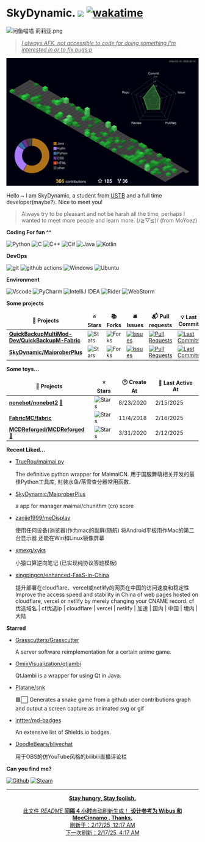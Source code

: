 # SkyDynamic. ![](https://visitor-badge.laobi.icu/badge?page_id=SkyDynamic.readme) [![wakatime](https://wakatime.com/badge/user/8809c781-96bb-4830-b1ca-39d0e4bcbaf1.svg)](https://wakatime.com/@8809c781-96bb-4830-b1ca-39d0e4bcbaf1)

![闲鱼喵喵 莉莉亚.png](https://s2.loli.net/2023/07/15/fBkF9ZoKgHDszUN.png)

> <u>*I always AFK, not accessible to code for doing something I'm interested in or to fix bugs:p*</u>

![meowmeowmeow](https://raw.githubusercontent.com/SkyDynamic/SkyDynamic/main/profile-3d-contrib/profile-night-green.svg)

Hello ~ I am SkyDynamic, a student from [USTB](https://www.ustb.edu.cn/) and a full time developer(maybe?). Nice to meet you!

> Always try to be pleasant and not be harsh all the time, perhaps I wanted to meet more people and learn more. (/≧▽≦)/ (from MoYoez)

**Coding For fun ^^**

<p>
  <img alt="Python" src="https://img.shields.io/badge/python-3670A0?style=for-the-badge&logo=python&logoColor=ffdd54">
  <img alt="C" src="https://img.shields.io/badge/c-%2300599C.svg?style=for-the-badge&logo=c&logoColor=white">
  <img alt="C++" src="https://img.shields.io/badge/C++-%2300599C.svg?style=for-the-badge&logo=c%2B%2B&logoColor=white">
  <img alt="C#" src="https://custom-icon-badges.demolab.com/badge/C%23-%23239120.svg?style=for-the-badge&logo=cshrp&logoColor=white">
  <img alt="Java" src="https://img.shields.io/badge/java-%23ED8B00.svg?style=for-the-badge&logo=openjdk&logoColor=white">
  <img alt="Kotlin" src="https://img.shields.io/badge/Kotlin-%237F52FF.svg?style=for-the-badge&logo=kotlin&logoColor=white">
</p>

**DevOps**

<p>
  <img alt="git" src="https://img.shields.io/badge/git-%23F05033.svg?style=for-the-badge&logo=git&logoColor=white" />
  <img alt="github actions" src="https://img.shields.io/badge/github%20actions-%232671E5.svg?style=for-the-badge&logo=githubactions&logoColor=white" />
  <img alt="Windows" src="https://img.shields.io/badge/Windows-0078D6?style=for-the-badge&logo=windows&logoColor=white">
  <img alt="Ubuntu" src="https://img.shields.io/badge/Ubuntu-E95420?style=for-the-badge&logo=ubuntu&logoColor=white" />
</p>

**Environment**

<p>
  <img alt="Vscode" src="https://img.shields.io/badge/Visual%20Studio%20Code-0078d7.svg?style=for-the-badge&logo=visual-studio-code&logoColor=white">
  <img alt="PyCharm" src="https://img.shields.io/badge/pycharm-143?style=for-the-badge&logo=pycharm&logoColor=black&color=black&labelColor=green">
  <img alt="IntelliJ IDEA" src="https://img.shields.io/badge/IntelliJIDEA-000000.svg?style=for-the-badge&logo=intellij-idea&logoColor=white">
  <img alt="Rider" src="https://img.shields.io/badge/Rider-000?style=for-the-badge&logo=rider&logoColor=fff">
  <img alt="WebStorm" src="https://img.shields.io/badge/WebStorm-000?style=for-the-badge&logo=webstorm&logoColor=fff">
</p>

**Some projects**

<table><thead align=center><tr border: none;><td><b>🎁 Projects</b></td><td><b>⭐ Stars</b></td><td><b>📚 Forks</b></td><td><b>🛎 Issues</b></td><td><b>📬 Pull requests</b></td><td><b>💡 Last Commit</b></td></tr></thead><tbody><tr><td><a href=https://github.com/QuickBackupMultiMod-Dev/QuickBackupM-Fabric><b>QuickBackupMultiMod-Dev/QuickBackupM-Fabric</b></a></td><td><img alt=Stars src="https://img.shields.io/github/stars/QuickBackupMultiMod-Dev/QuickBackupM-Fabric?style=flat-square&labelColor=343b41"></td><td><img alt=Forks src="https://img.shields.io/github/forks/QuickBackupMultiMod-Dev/QuickBackupM-Fabric?style=flat-square&labelColor=343b41"></td><td><a href=https://github.com/QuickBackupMultiMod-Dev/QuickBackupM-Fabric/issues target=_blank><img alt=Issues src="https://img.shields.io/github/issues/QuickBackupMultiMod-Dev/QuickBackupM-Fabric?style=flat-square&labelColor=343b41"></a></td><td><a href=https://github.com/QuickBackupMultiMod-Dev/QuickBackupM-Fabric/pulls target=_blank><img alt="Pull Requests"src="https://img.shields.io/github/issues-pr/QuickBackupMultiMod-Dev/QuickBackupM-Fabric?style=flat-square&labelColor=343b41"></a></td><td><a href=https://github.com/QuickBackupMultiMod-Dev/QuickBackupM-Fabric/commits target=_blank><img alt="Last Commits"src="https://img.shields.io/github/last-commit/QuickBackupMultiMod-Dev/QuickBackupM-Fabric?style=flat-square&labelColor=343b41"></a></td></tr><tr><td><a href=https://github.com/SkyDynamic/MaiproberPlus><b>SkyDynamic/MaiproberPlus</b></a></td><td><img alt=Stars src="https://img.shields.io/github/stars/SkyDynamic/MaiproberPlus?style=flat-square&labelColor=343b41"></td><td><img alt=Forks src="https://img.shields.io/github/forks/SkyDynamic/MaiproberPlus?style=flat-square&labelColor=343b41"></td><td><a href=https://github.com/SkyDynamic/MaiproberPlus/issues target=_blank><img alt=Issues src="https://img.shields.io/github/issues/SkyDynamic/MaiproberPlus?style=flat-square&labelColor=343b41"></a></td><td><a href=https://github.com/SkyDynamic/MaiproberPlus/pulls target=_blank><img alt="Pull Requests"src="https://img.shields.io/github/issues-pr/SkyDynamic/MaiproberPlus?style=flat-square&labelColor=343b41"></a></td><td><a href=https://github.com/SkyDynamic/MaiproberPlus/commits target=_blank><img alt="Last Commits"src="https://img.shields.io/github/last-commit/SkyDynamic/MaiproberPlus?style=flat-square&labelColor=343b41"></a></td></tr></tbody></table>

**Some toys...**

<table><thead align=center><tr border: none;><td><b>🎁 Projects</b></td><td><b>⭐ Stars</b></td><td><b>🕐 Create At</b></td><td><b>📅 Last Active At</b></td></tr></thead><tbody><tr><td><a href=https://github.com/nonebot/nonebot2 target=_blank><b>nonebot/nonebot2</b></a> <a href=https://nonebot.dev target=_blank>🔗</a></td><td><img alt=Stars src="https://img.shields.io/github/stars/nonebot/nonebot2?style=flat-square&labelColor=343b41"></td><td>8/23/2020</td><td>2/15/2025</td></tr><tr><td><a href=https://github.com/FabricMC/fabric target=_blank><b>FabricMC/fabric</b></a></td><td><img alt=Stars src="https://img.shields.io/github/stars/FabricMC/fabric?style=flat-square&labelColor=343b41"></td><td>11/4/2018</td><td>2/16/2025</td></tr><tr><td><a href=https://github.com/MCDReforged/MCDReforged target=_blank><b>MCDReforged/MCDReforged</b></a> <a href=https://mcdreforged.com target=_blank>🔗</a></td><td><img alt=Stars src="https://img.shields.io/github/stars/MCDReforged/MCDReforged?style=flat-square&labelColor=343b41"></td><td>3/31/2020</td><td>2/12/2025</td></tr></tbody></table>

<!--
**最近写了...**
recent_posts_inject
-->

**Recent Liked...**

<ul><li><a href=https://github.com/TrueRou/maimai.py>TrueRou/maimai.py</a><p>The definitive python wrapper for MaimaiCN. 用于国服舞萌相关开发的最佳Python工具库, 封装水鱼/落雪查分器常用函数.</p></li><li><a href=https://github.com/SkyDynamic/MaiproberPlus>SkyDynamic/MaiproberPlus</a><p>a app for manager maimai/chunithm (cn) score</p></li><li><a href=https://github.com/zanjie1999/meDisplay>zanjie1999/meDisplay</a><p>使用任何设备(浏览器)作为mac的副屏(随航) 将Android平板用作Mac的第二台显示器 还能在Win和Linux镜像屏幕</p></li><li><a href=https://github.com/xmexg/xyks>xmexg/xyks</a><p>小猿口算逆向笔记 (已实现纯协议答题模板)</p></li><li><a href=https://github.com/xingpingcn/enhanced-FaaS-in-China>xingpingcn/enhanced-FaaS-in-China</a><p>提升部署在cloudflare、vercel或netlify的网页在中国的访问速度和稳定性 Improve the access speed and stability in China of web pages hosted on cloudflare, vercel or netlify by merely changing your CNAME record. cf优选域名 | cf优选ip | cloudflare | vercel | netlify | 加速 | 国内 | 中国 | 境内 | 大陆</p></li></ul>

**Starred**

<ul><li><a href=https://github.com/Grasscutters/Grasscutter>Grasscutters/Grasscutter</a><p>A server software reimplementation for a certain anime game.</p></li><li><a href=https://github.com/OmixVisualization/qtjambi>OmixVisualization/qtjambi</a><p>QtJambi is a wrapper for using Qt in Java.</p></li><li><a href=https://github.com/Platane/snk>Platane/snk</a><p>🟩⬜ Generates a snake game from a github user contributions graph and output a screen capture as animated svg or gif</p></li><li><a href=https://github.com/inttter/md-badges>inttter/md-badges</a><p>An extensive list of Shields.io badges.</p></li><li><a href=https://github.com/DoodleBears/blivechat>DoodleBears/blivechat</a><p>用于OBS的仿YouTube风格的bilibili直播评论栏</p></li></ul>

**Can you find me?**

<p><a href="https://github.com/SkyDynamic" target="_blank"><img alt="Github" src="https://img.shields.io/badge/GitHub-%2312100E.svg?&style=for-the-badge&logo=Github&logoColor=white" /></a>
<a href="https://steamcommunity.com/profiles/76561198450421379" tagget="_blank"><img alt="Steam" src="https://img.shields.io/badge/steam-%23000000.svg?style=for-the-badge&logo=steam&logoColor=white">
</p>

------------

<p align=center><strong> Stay hungry, Stay foolish. </strong></p>
<p align=center>此文件 <i>README</i> <b>间隔 4 小时</b>自动刷新生成！ <b>设计参考为 Wibus 和 MoeCinnamo , Thanks.</b><br>刷新于：2/17/25, 12:17 AM<br>下一次刷新：2/17/25, 4:17 AM</p>
